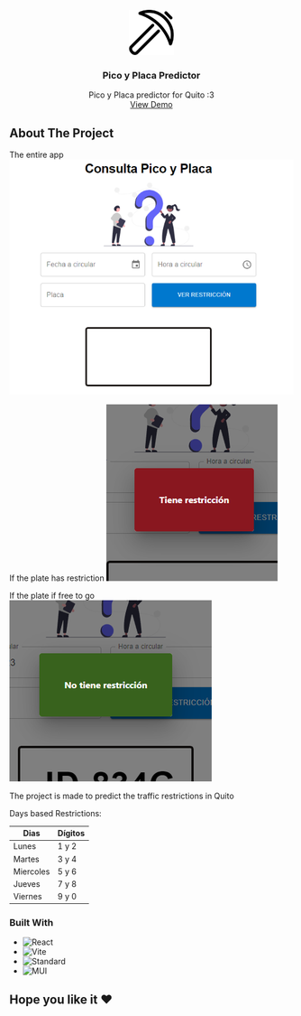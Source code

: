 <br />
<div align="center">
  <a href="https://main--sprightly-cannoli-6efb02.netlify.app/">
    <img src="docs/assets/pick.png" alt="Pico Y Placa Logo" width="80" height="80">
  </a>

  <h3 align="center">Pico y Placa Predictor</h3>

  <p align="center">
    Pico y Placa predictor for Quito :3
    <br />
    <a href="https://main--sprightly-cannoli-6efb02.netlify.app/">View Demo</a>
  </p>
</div>

## About The Project

The entire app
![Pico Y Placa](docs/assets/empty-app.png)

If the plate has restriction
![Restriction](docs/assets/restriction.png)

If the plate if free to go
![Restriction](docs/assets/without-restriction.png)

The project is made to predict the traffic restrictions in Quito

Days based Restrictions:

| Dias      | Dígitos |
| --------- | ------- |
| Lunes     | 1 y 2   |
| Martes    | 3 y 4   |
| Miercoles | 5 y 6   |
| Jueves    | 7 y 8   |
| Viernes   | 9 y 0   |

### Built With

- ![React](https://img.shields.io/badge/next.js-000000?style=for-the-badge&logo=nextdotjs&logoColor=white)
- ![Vite](https://img.shields.io/badge/vite-646cff?style=for-the-badge&logo=standardjs&logoColor=white)
- ![Standard](https://img.shields.io/badge/standard-f3df49?style=for-the-badge&logo=standardjs&logoColor=white)
- ![MUI](https://img.shields.io/badge/tailwindcss-06b6d4?style=for-the-badge&logo=standardjs&logoColor=white)

## Hope you like it ❤️

